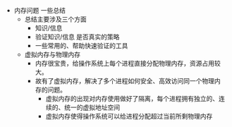 - 内存问题 一些总结
	- 总结主要涉及三个方面
		- 知识/信息
		- 验证知识/信息 是否真实的策略
		- 一些常用的、帮助快速验证的工具
	- 虚拟内存与物理内存
		- 内存很宝贵，给操作系统上每个进程直接分配物理内存，资源占用较大。
		- 故有了虚拟内存，解决了多个进程如何安全、高效访问同一个物理内存的问题。
			- 虚拟内存的出现对内存使用做好了隔离，每个进程拥有独立的、连续的、统一的虚拟地址空间
			- 虚拟内存使得操作系统可以给进程分配超过当前所剩物理内存